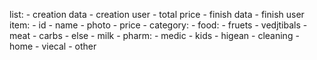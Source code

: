 list:
    - creation data
    - creation user
    - total price
    - finish data
    - finish user
item:
    - id
    - name
    - photo
    - price
    - category:
        - food:
            - fruets
            - vedjtibals
            - meat
            - carbs
            - else
            - milk
        - pharm:
            - medic
            - kids
            - higean
        - cleaning
        - home
        - viecal
        - other

